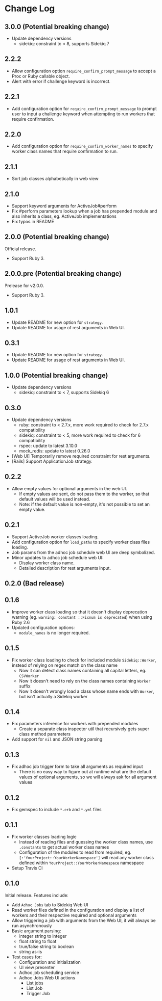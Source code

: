 # Change Log

## 3.0.0 (Potential breaking change)

- Update dependency versions
  - sidekiq: constraint to < 8, supports Sidekiq 7

## 2.2.2

- Allow configuration option `require_confirm_prompt_message` to accept a Proc or Ruby callable object.
- Alert with error if challenge keyword is incorrect.

## 2.2.1

- Add configuration option for `require_confirm_prompt_message` to prompt user to input a challenge keyword when attempting to run workers that require confirmation.

## 2.2.0

- Add configuration option for `require_confirm_worker_names` to specify worker class names that require confirmation to run.

## 2.1.1

- Sort job classes alphabetically in web view

## 2.1.0

- Support keyword arguments for ActiveJob#perform
- Fix #perform parameters lookup when a job has prepended module and also inherits a class,
  eg. ActiveJob implementations
- Fix typos in README

## 2.0.0 (Potential breaking change)

Official release.

- Support Ruby 3.

## 2.0.0.pre (Potential breaking change)

Prelease for v2.0.0.

- Support Ruby 3.

## 1.0.1

- Update README for new option for `strategy`.
- Update README for usage of rest arguments in Web UI.

## 0.3.1

- Update README for new option for `strategy`.
- Update README for usage of rest arguments in Web UI.

## 1.0.0 (Potential breaking change)

- Update dependency versions
  - sidekiq: constraint to < 7, supports Sidekiq 6

## 0.3.0

- Update dependency versions
  - ruby: constraint to < 2.7.x, more work required to check for 2.7.x compatibility
  - sidekiq: constraint to < 5, more work required to check for 6 compatibility
  - rspec: update to latest 3.10.0
  - mock_redis: update to latest 0.26.0
- [Web UI] Temporarily remove required constraint for rest arguments.
- [Rails] Support ApplicationJob strategy.

## 0.2.2
- Allow empty values for optional arguments in the web UI.
  - If empty values are sent, do not pass them to the worker, so that default values will be used instead.
  - Note: if the default value is non-empty, it's not possible to set an empty value.

## 0.2.1

- Support ActiveJob worker classes loading.
- Add configuration option for `load_paths` to specify worker class files loading.
- Job params from the adhoc job schedule web UI are deep symbolized.
- Minor updates to adhoc job schedule web UI:
  - Display worker class name.
  - Detailed description for rest arguments input.

## 0.2.0 (Bad release)

## 0.1.6

- Improve worker class loading so that it doesn't display deprecation warning (eg. `warning: constant ::Fixnum is deprecated`) when using Ruby 2.6
- Updated configuration options:
  - `module_names` is no longer required.

## 0.1.5

- Fix worker class loading to check for included module `Sidekiq::Worker`, instead of relying on regex match on the class name
  - Now it can detect class names containing all capital letters, eg. `CSVWorker`
  - Now it doesn't need to rely on the class names containing `Worker` suffix
  - Now it doesn't wrongly load a class whose name ends with `Worker`, but isn't actually a Sidekiq worker

## 0.1.4

- Fix parameters inference for workers with prepended modules
  - Create a separate class inspector util that recursively gets super class method parameters
- Add support for `nil` and JSON string parsing

## 0.1.3

- Fix adhoc job trigger form to take all arguments as required input
  - There is no easy way to figure out at runtime what are the default values of optional arguments, so we will always ask for all argument values

## 0.1.2

- Fix gemspec to include `*.erb` and `*.yml` files

## 0.1.1

- Fix worker classes loading logic
  - Instead of reading files and guessing the worker class names, use `.constants` to get actual worker class names
  - Configuration of the modules to read from required, eg. `[:'YourProject::YourWorkerNamespace']` will read any worker class defined within `YourProject::YourWorkerNamespace` namespace
- Setup Travis CI

## 0.1.0

Initial release. Features include:

- Add `Adhoc Jobs` tab to Sidekiq Web UI
- Read worker files defined in the configuration and display a list of workers and their respective required and optional arguments
- Allow triggering a job with arguments from the Web UI, it will always be run asynchronously
- Basic argument parsing:
  - integer string to integer
  - float string to float
  - true/false string to boolean
  - string as-is
- Test cases for:
  - Configuration and initialization
  - UI view presenter
  - Adhoc job scheduling service
  - Adhoc Jobs Web UI actions
    - List jobs
    - List Job
    - Trigger Job
